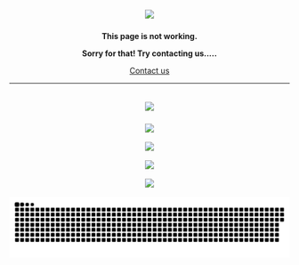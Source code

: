 
<p><h2 align = "center"><img src="https://readme-typing-svg.herokuapp.com/?font=Righteous&size=35&center=true&vCenter=true&width=500&height=70&duration=4000&lines=Hi+There!+👋;+I'm+Ayush!;"> </h2></p>
<p align ="center"><strong>This page is not working.</strong></p>
<p align ="center"><strong>Sorry for that! Try contacting us.....</strong></p>
<p align="center"><a href="https://youtu.be/y1oKnAceHXo?si=N1Uu0jHpD7ybjuVx">Contact us</a></p>
<hr>
<p align= "center"><h2 align = "center"><img src="https://readme-typing-svg.herokuapp.com/?font=Righteous&size=35&center=true&vCenter=true&width=500&height=70&duration=5000&lines=Stats+☕;"> </h2></p>

<p align = "center"><img src ="https://github-readme-stats.vercel.app/api?username=ayush-py-c&theme=vue-dark&show_icons=true&hide_border=false&count_private=true"/></p>
<p align= "center"><a  align="right" href="https://visitcount.itsvg.in">
<img src ="https://github-readme-streak-stats.herokuapp.com/?user=ayush-py-c&theme=vue-dark&hide_border=false"/></p>
<p align = "center"><a  align="right" href="https://visitcount.itsvg.in">
<img src ="https://github-readme-stats.vercel.app/api/top-langs/?username=ayush-py-c&theme=vue-dark&show_icons=true&hide_border=false&layout=compact"/>
<p align = "center" ><a  align="right" href="https://visitcount.itsvg.in">
  <img src="https://visitcount.itsvg.in/api?id=ayush-py-c&label=Profile%20Views&color=0&icon=2&pretty=false" />
</a></p>
<p align="center">
 <img width="1000" src="assets/github-snake (1).svg" alt="snake"/>
</p>
